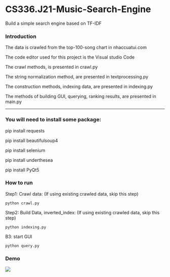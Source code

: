 ﻿# CS336.J21-Music-Search-Engine
  Build a simple search engine based on TF-IDF

### Introduction

  The data is crawled from the top-100-song chart in nhaccuatui.com

  The code editor used for this project is the Visual studio Code

  The crawl methods, is presented in crawl.py

  The string normalization method, are presented in textprocessing.py

  The construction methods, indexing data, are presented in indexing.py

  The methods of building GUI, querying, ranking results, are presented in main.py 

---------------------------------------------------------------------------------------------------------

### You will need to install some package:

  pip install requests

  pip install beautifulsoup4

  pip install selenium

  pip install underthesea

  pip install PyQt5


### How to run

Step1: Crawl data: (If using existing crawled data, skip this step)

  `python crawl.py `


Step2: Build Data, inverted_index: (If using existing crawled data, skip this step)

  `python indexing.py `

B3: start GUI

 `python query.py `

### Demo
<img src="https://i.imgur.com/xSvD9fD.png">

